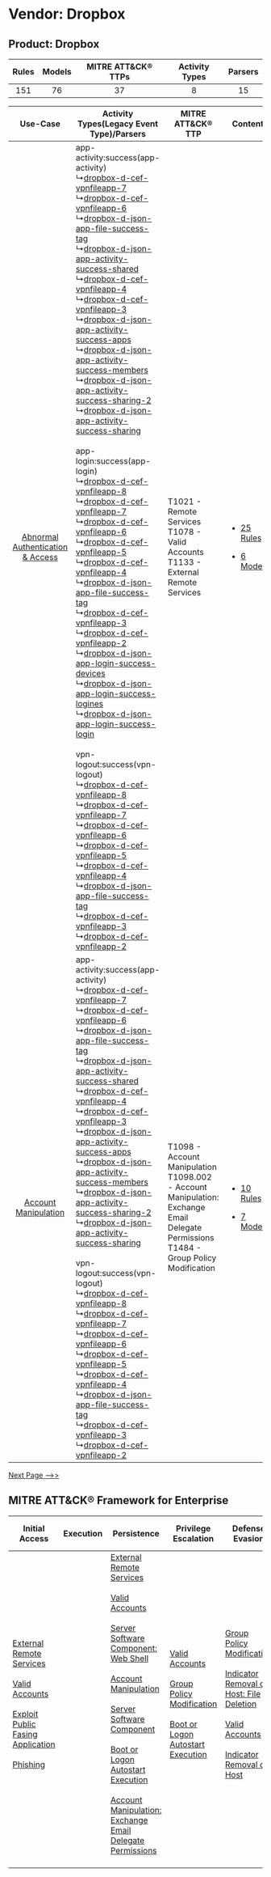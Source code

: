 Vendor: Dropbox
===============
Product: Dropbox
----------------
| Rules | Models | MITRE ATT&CK® TTPs | Activity Types | Parsers |
|:-----:|:------:|:------------------:|:--------------:|:-------:|
|  151  |   76   |         37         |       8        |   15    |

|    Use-Case    | Activity Types(Legacy Event Type)/Parsers    | MITRE ATT&CK® TTP    | Content    |
|:----:| ---- | ---- | ---- |
| [Abnormal Authentication & Access](../../../UseCases/uc_abnormal_authentication_&_access.md) |  app-activity:success(app-activity)<br> ↳[dropbox-d-cef-vpnfileapp-7](Ps/pC_dropboxdcefvpnfileapp7.md)<br> ↳[dropbox-d-cef-vpnfileapp-6](Ps/pC_dropboxdcefvpnfileapp6.md)<br> ↳[dropbox-d-json-app-file-success-tag](Ps/pC_dropboxdjsonappfilesuccesstag.md)<br> ↳[dropbox-d-json-app-activity-success-shared](Ps/pC_dropboxdjsonappactivitysuccessshared.md)<br> ↳[dropbox-d-cef-vpnfileapp-4](Ps/pC_dropboxdcefvpnfileapp4.md)<br> ↳[dropbox-d-cef-vpnfileapp-3](Ps/pC_dropboxdcefvpnfileapp3.md)<br> ↳[dropbox-d-json-app-activity-success-apps](Ps/pC_dropboxdjsonappactivitysuccessapps.md)<br> ↳[dropbox-d-json-app-activity-success-members](Ps/pC_dropboxdjsonappactivitysuccessmembers.md)<br> ↳[dropbox-d-json-app-activity-success-sharing-2](Ps/pC_dropboxdjsonappactivitysuccesssharing2.md)<br> ↳[dropbox-d-json-app-activity-success-sharing](Ps/pC_dropboxdjsonappactivitysuccesssharing.md)<br><br> app-login:success(app-login)<br> ↳[dropbox-d-cef-vpnfileapp-8](Ps/pC_dropboxdcefvpnfileapp8.md)<br> ↳[dropbox-d-cef-vpnfileapp-7](Ps/pC_dropboxdcefvpnfileapp7.md)<br> ↳[dropbox-d-cef-vpnfileapp-6](Ps/pC_dropboxdcefvpnfileapp6.md)<br> ↳[dropbox-d-cef-vpnfileapp-5](Ps/pC_dropboxdcefvpnfileapp5.md)<br> ↳[dropbox-d-cef-vpnfileapp-4](Ps/pC_dropboxdcefvpnfileapp4.md)<br> ↳[dropbox-d-json-app-file-success-tag](Ps/pC_dropboxdjsonappfilesuccesstag.md)<br> ↳[dropbox-d-cef-vpnfileapp-3](Ps/pC_dropboxdcefvpnfileapp3.md)<br> ↳[dropbox-d-cef-vpnfileapp-2](Ps/pC_dropboxdcefvpnfileapp2.md)<br> ↳[dropbox-d-json-app-login-success-devices](Ps/pC_dropboxdjsonapploginsuccessdevices.md)<br> ↳[dropbox-d-json-app-login-success-logines](Ps/pC_dropboxdjsonapploginsuccesslogines.md)<br> ↳[dropbox-d-json-app-login-success-login](Ps/pC_dropboxdjsonapploginsuccesslogin.md)<br><br> vpn-logout:success(vpn-logout)<br> ↳[dropbox-d-cef-vpnfileapp-8](Ps/pC_dropboxdcefvpnfileapp8.md)<br> ↳[dropbox-d-cef-vpnfileapp-7](Ps/pC_dropboxdcefvpnfileapp7.md)<br> ↳[dropbox-d-cef-vpnfileapp-6](Ps/pC_dropboxdcefvpnfileapp6.md)<br> ↳[dropbox-d-cef-vpnfileapp-5](Ps/pC_dropboxdcefvpnfileapp5.md)<br> ↳[dropbox-d-cef-vpnfileapp-4](Ps/pC_dropboxdcefvpnfileapp4.md)<br> ↳[dropbox-d-json-app-file-success-tag](Ps/pC_dropboxdjsonappfilesuccesstag.md)<br> ↳[dropbox-d-cef-vpnfileapp-3](Ps/pC_dropboxdcefvpnfileapp3.md)<br> ↳[dropbox-d-cef-vpnfileapp-2](Ps/pC_dropboxdcefvpnfileapp2.md)<br> | T1021 - Remote Services<br>T1078 - Valid Accounts<br>T1133 - External Remote Services<br>    | [<ul><li>25 Rules</li></ul><ul><li>6 Models</li></ul>](RM/r_m_dropbox_dropbox_Abnormal_Authentication_&_Access.md) |
|    [Account Manipulation](../../../UseCases/uc_account_manipulation.md)    |  app-activity:success(app-activity)<br> ↳[dropbox-d-cef-vpnfileapp-7](Ps/pC_dropboxdcefvpnfileapp7.md)<br> ↳[dropbox-d-cef-vpnfileapp-6](Ps/pC_dropboxdcefvpnfileapp6.md)<br> ↳[dropbox-d-json-app-file-success-tag](Ps/pC_dropboxdjsonappfilesuccesstag.md)<br> ↳[dropbox-d-json-app-activity-success-shared](Ps/pC_dropboxdjsonappactivitysuccessshared.md)<br> ↳[dropbox-d-cef-vpnfileapp-4](Ps/pC_dropboxdcefvpnfileapp4.md)<br> ↳[dropbox-d-cef-vpnfileapp-3](Ps/pC_dropboxdcefvpnfileapp3.md)<br> ↳[dropbox-d-json-app-activity-success-apps](Ps/pC_dropboxdjsonappactivitysuccessapps.md)<br> ↳[dropbox-d-json-app-activity-success-members](Ps/pC_dropboxdjsonappactivitysuccessmembers.md)<br> ↳[dropbox-d-json-app-activity-success-sharing-2](Ps/pC_dropboxdjsonappactivitysuccesssharing2.md)<br> ↳[dropbox-d-json-app-activity-success-sharing](Ps/pC_dropboxdjsonappactivitysuccesssharing.md)<br><br> vpn-logout:success(vpn-logout)<br> ↳[dropbox-d-cef-vpnfileapp-8](Ps/pC_dropboxdcefvpnfileapp8.md)<br> ↳[dropbox-d-cef-vpnfileapp-7](Ps/pC_dropboxdcefvpnfileapp7.md)<br> ↳[dropbox-d-cef-vpnfileapp-6](Ps/pC_dropboxdcefvpnfileapp6.md)<br> ↳[dropbox-d-cef-vpnfileapp-5](Ps/pC_dropboxdcefvpnfileapp5.md)<br> ↳[dropbox-d-cef-vpnfileapp-4](Ps/pC_dropboxdcefvpnfileapp4.md)<br> ↳[dropbox-d-json-app-file-success-tag](Ps/pC_dropboxdjsonappfilesuccesstag.md)<br> ↳[dropbox-d-cef-vpnfileapp-3](Ps/pC_dropboxdcefvpnfileapp3.md)<br> ↳[dropbox-d-cef-vpnfileapp-2](Ps/pC_dropboxdcefvpnfileapp2.md)<br>    | T1098 - Account Manipulation<br>T1098.002 - Account Manipulation: Exchange Email Delegate Permissions<br>T1484 - Group Policy Modification<br> | [<ul><li>10 Rules</li></ul><ul><li>7 Models</li></ul>](RM/r_m_dropbox_dropbox_Account_Manipulation.md)    |
[Next Page -->>](2_ds_dropbox_dropbox.md)

MITRE ATT&CK® Framework for Enterprise
--------------------------------------
| Initial Access                                                                                                                                                                                                                                                                                      | Execution | Persistence                                                                                                                                                                                                                                                                                                                                                                                                                                                                                                                                                                                                  | Privilege Escalation                                                                                                                                                                                                                    | Defense Evasion                                                                                                                                                                                                                                                                                                                  | Credential Access                                                                                                                                                                                                                                                                                                                                                                                                          | Discovery                                                                         | Lateral Movement                                                     | Collection                                                                                                                                                            | Command and Control                                                                                                                       | Exfiltration                                                                                                                                                                                                                                                                                                                                                                                                                                                | Impact                                                                                                                                              |
| --------------------------------------------------------------------------------------------------------------------------------------------------------------------------------------------------------------------------------------------------------------------------------------------------- | --------- | ------------------------------------------------------------------------------------------------------------------------------------------------------------------------------------------------------------------------------------------------------------------------------------------------------------------------------------------------------------------------------------------------------------------------------------------------------------------------------------------------------------------------------------------------------------------------------------------------------------ | --------------------------------------------------------------------------------------------------------------------------------------------------------------------------------------------------------------------------------------- | -------------------------------------------------------------------------------------------------------------------------------------------------------------------------------------------------------------------------------------------------------------------------------------------------------------------------------- | -------------------------------------------------------------------------------------------------------------------------------------------------------------------------------------------------------------------------------------------------------------------------------------------------------------------------------------------------------------------------------------------------------------------------- | --------------------------------------------------------------------------------- | -------------------------------------------------------------------- | --------------------------------------------------------------------------------------------------------------------------------------------------------------------- | ----------------------------------------------------------------------------------------------------------------------------------------- | ----------------------------------------------------------------------------------------------------------------------------------------------------------------------------------------------------------------------------------------------------------------------------------------------------------------------------------------------------------------------------------------------------------------------------------------------------------- | --------------------------------------------------------------------------------------------------------------------------------------------------- |
| [External Remote Services](https://attack.mitre.org/techniques/T1133)<br><br>[Valid Accounts](https://attack.mitre.org/techniques/T1078)<br><br>[Exploit Public Fasing Application](https://attack.mitre.org/techniques/T1190)<br><br>[Phishing](https://attack.mitre.org/techniques/T1566)<br><br> |           | [External Remote Services](https://attack.mitre.org/techniques/T1133)<br><br>[Valid Accounts](https://attack.mitre.org/techniques/T1078)<br><br>[Server Software Component: Web Shell](https://attack.mitre.org/techniques/T1505/003)<br><br>[Account Manipulation](https://attack.mitre.org/techniques/T1098)<br><br>[Server Software Component](https://attack.mitre.org/techniques/T1505)<br><br>[Boot or Logon Autostart Execution](https://attack.mitre.org/techniques/T1547)<br><br>[Account Manipulation: Exchange Email Delegate Permissions](https://attack.mitre.org/techniques/T1098/002)<br><br> | [Valid Accounts](https://attack.mitre.org/techniques/T1078)<br><br>[Group Policy Modification](https://attack.mitre.org/techniques/T1484)<br><br>[Boot or Logon Autostart Execution](https://attack.mitre.org/techniques/T1547)<br><br> | [Group Policy Modification](https://attack.mitre.org/techniques/T1484)<br><br>[Indicator Removal on Host: File Deletion](https://attack.mitre.org/techniques/T1070/004)<br><br>[Valid Accounts](https://attack.mitre.org/techniques/T1078)<br><br>[Indicator Removal on Host](https://attack.mitre.org/techniques/T1070)<br><br> | [OS Credential Dumping](https://attack.mitre.org/techniques/T1003)<br><br>[Brute Force](https://attack.mitre.org/techniques/T1110)<br><br>[Steal or Forge Kerberos Tickets](https://attack.mitre.org/techniques/T1558)<br><br>[Credentials from Password Stores](https://attack.mitre.org/techniques/T1555)<br><br>[Steal or Forge Kerberos Tickets: Kerberoasting](https://attack.mitre.org/techniques/T1558/003)<br><br> | [File and Directory Discovery](https://attack.mitre.org/techniques/T1083)<br><br> | [Remote Services](https://attack.mitre.org/techniques/T1021)<br><br> | [Email Collection](https://attack.mitre.org/techniques/T1114)<br><br>[Email Collection: Email Forwarding Rule](https://attack.mitre.org/techniques/T1114/003)<br><br> | [Proxy: Multi-hop Proxy](https://attack.mitre.org/techniques/T1090/003)<br><br>[Proxy](https://attack.mitre.org/techniques/T1090)<br><br> | [Exfiltration Over Alternative Protocol](https://attack.mitre.org/techniques/T1048)<br><br>[Exfiltration Over Alternative Protocol: Exfiltration Over Unencrypted/Obfuscated Non-C2 Protocol](https://attack.mitre.org/techniques/T1048/003)<br><br>[Exfiltration Over Physical Medium: Exfiltration over USB](https://attack.mitre.org/techniques/T1052/001)<br><br>[Exfiltration Over Physical Medium](https://attack.mitre.org/techniques/T1052)<br><br> | [Data Destruction](https://attack.mitre.org/techniques/T1485)<br><br>[Data Encrypted for Impact](https://attack.mitre.org/techniques/T1486)<br><br> |